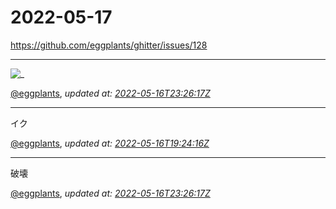 # 2022-05-17

<https://github.com/eggplants/ghitter/issues/128>

---

![_](https://github.githubassets.com/images/mona-loading-default.gif)

[@eggplants](https://github.com/eggplants), *updated at: [2022-05-16T23:26:17Z](https://github.com/eggplants/ghitter/issues/128#issue-1237319079)*

---

イク

[@eggplants](https://github.com/eggplants), *updated at: [2022-05-16T19:24:16Z](https://github.com/eggplants/ghitter/issues/128#issuecomment-1128049314)*

---

破壊

[@eggplants](https://github.com/eggplants), *updated at: [2022-05-16T23:26:17Z](https://github.com/eggplants/ghitter/issues/128#issuecomment-1128235198)*
